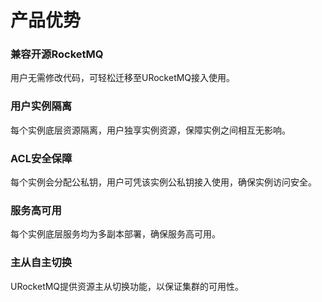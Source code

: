 # 产品优势

### 兼容开源RocketMQ

⽤户⽆需修改代码，可轻松迁移⾄URocketMQ接⼊使⽤。

### ⽤户实例隔离

每个实例底层资源隔离，⽤户独享实例资源，保障实例之间相互⽆影响。

### ACL安全保障

每个实例会分配公私钥，⽤户可凭该实例公私钥接⼊使⽤，确保实例访问安全。

### 服务高可用

每个实例底层服务均为多副本部署，确保服务⾼可⽤。

### 主从自主切换

URocketMQ提供资源主从切换功能，以保证集群的可用性。
